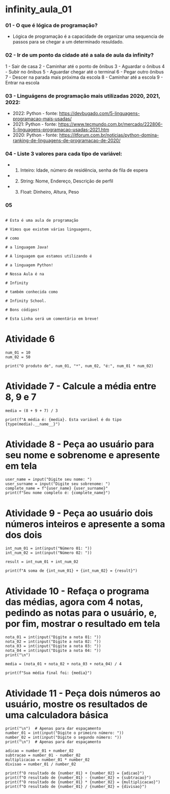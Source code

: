 # infinity_aula_01

### 01 - O que é lógica de programação?
- Lógica de programação é a capacidade de organizar uma sequencia de passos para se chegar a um determinado resuldado.
### 02 - Ir de um ponto da cidade até a sala de aula da infinity?
1 - Sair de casa
2 - Caminhar até o ponto de ônibus
3 - Aguardar o ônibus
4 - Subir no ônibus
5 - Aguardar chegar até o terminal
6 - Pegar outro ônibus
7 - Descer na parada mais próxima da escola
8 - Caminhar até a escola
9 - Entrar na escola

### 03 - Linguágens de programação mais utilizadas 2020, 2021, 2022:
  - 2022: Python - fonte: https://devbugado.com/5-linguagens-programacao-mais-usadas/
  - 2021: Python - fonte: https://www.tecmundo.com.br/mercado/222806-5-linguagens-programacao-usadas-2021.htm
  - 2020: Python - fonte: https://itforum.com.br/noticias/python-domina-ranking-de-linguagens-de-programacao-de-2020/

### 04 - Liste 3 valores para cada tipo de variável:
- 1) Inteiro: Idade, número de residência, senha de fila de espera
- 2) String: Nome, Endereço, Descrição de perfil
- 3) Float: Dinheiro, Altura, Peso
### 05

~~~ # Aula Introdução ao Python

# Esta é uma aula de programação

# Vimos que existem várias linguagens, 

# como

# a linguagem Java!

# A linguagem que estamos utilizando é

# a linguagem Python!

# Nossa Aula é na 

# Infinity

# também conhecida como

# Infinity School.

# Bons códigos!

# Esta Linha será um comentário em breve!
~~~~

# Atividade 6
~~~
num_01 = 10
num_02 = 50

print("O produto de", num_01, "*", num_02, "é:", num_01 * num_02)
~~~
# Atividade 7 - Calcule a média entre 8, 9 e 7
~~~
media = (8 + 9 + 7) / 3

print(f"A média é: {media}. Esta variável é do tipo {type(media).__name__}")
~~~

# Atividade 8 - Peça ao usuário para seu nome e sobrenome e apresente em tela

~~~
user_name = input("Digite seu nome: ")
user_surname = input("Digite seu sobrenome: ")
complete_name = f"{user_name} {user_surname}"
print(f"Seu nome completo é: {complete_name}")
~~~

# Atividade 9 - Peça ao usuário dois números inteiros e apresente a soma dos dois
~~~
int_num_01 = int(input("Número 01: "))
int_num_02 = int(input("Número 02: "))

result = int_num_01 + int_num_02

print(f"A soma de {int_num_01} + {int_num_02} = {result}")
~~~
# Atividade 10 - Refaça o programa das médias, agora com 4 notas, pedindo as notas para o usuário, e, por fim, mostrar o resultado em tela
~~~
nota_01 = int(input("Digite a nota 01: "))
nota_02 = int(input("Digite a nota 02: "))
nota_03 = int(input("Digite a nota 03: "))
nota_04 = int(input("Digite a nota 04: "))
print("\n")

media = (nota_01 + nota_02 + nota_03 + nota_04) / 4

print(f"Sua média final foi: {media}")
~~~


# Atividade 11 - Peça dois números ao usuário, mostre os resultados de uma calculadora básica
~~~
print("\n")  # Apenas para dar espaçamento
number_01 = int(input("Digite o primeiro número: "))
number_02 = int(input("Digite o segundo número: "))
print("\n")  # Apenas para dar espaçamento

adicao = number_01 + number_02
subtracao = number_01 - number_02
multiplicacao = number_01 * number_02
divisao = number_01 / number_02

print(f"O resultado de {number_01} + {number_02} = {adicao}")
print(f"O resultado de {number_01} - {number_02} = {subtracao}")
print(f"O resultado de {number_01} * {number_02} = {multiplicacao}")
print(f"O resultado de {number_01} / {number_02} = {divisao}")
~~~
